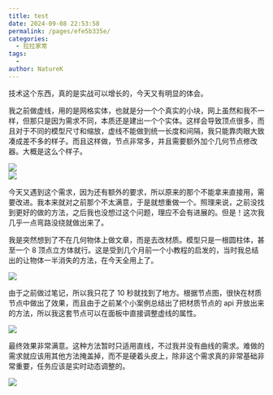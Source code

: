 ```yaml
---
title: test
date: 2024-09-08 22:53:58
permalink: /pages/efe5b335e/
categories:
  - 拉拉家常
tags:
  - 
author: NatureK
---
```

技术这个东西，真的是实战可以增长的，今天又有明显的体会。
<!-- more -->

我之前做虚线，用的是网格实体，也就是分一个个真实的小块，网上虽然和我不一样，但那只是因为需求不同，本质还是建出一个个实体。这样会导致顶点很多，而且对于不同的模型尺寸和缩放，虚线不能做到统一长度和间隔，我只能靠肉眼大致凑成差不多的样子。而且这样做，节点非常多，并且需要额外加个几何节点修改器。大概是这么个样子。  

![](https://imgstorage-blog.talk123studio.com/202409072253081.webp)  
![](https://imgstorage-blog.talk123studio.com/202409072253082.webp)

今天又遇到这个需求，因为还有额外的要求，所以原来的那个不能拿来直接用，需要改进。我本来就对之前那个不太满意，于是就想重做一个。照理来说，之前没找到更好的做的方法，之后我也没想过这个问题，理应不会有进展的。但是！这次我几乎一点弯路没绕就做出来了。

我是突然想到了不在几何物体上做文章，而是去改材质。模型只是一根圆柱体，甚至一个 8 顶点立方体就行。这是受到几个月前一个小教程的启发的，当时我总结出的让物体一半消失的方法，在今天全用上了。

![](https://imgstorage-blog.talk123studio.com/202409072253083.webp)

由于之前做过笔记，所以我只花了 10 秒就找到了地方。根据节点图，很快在材质节点中做出了效果，而且由于之前某个小案例总结出了把材质节点的 api 开放出来的方法，所以我这套节点可以在面板中直接调整虚线的属性。

![](https://imgstorage-blog.talk123studio.com/202409072253084.webp)

最终效果非常满意。这种方法暂时只适用直线，不过我并没有曲线的需求。难做的需求就应该用其他方法掩盖掉，而不是硬着头皮上，除非这个需求真的非常基础非常重要，任务应该是实时动态调整的。

![](https://imgstorage-blog.talk123studio.com/202409072253085.webp)
